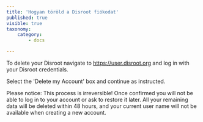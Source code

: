 ```yaml
---
title: 'Hogyan töröld a Disroot fiókodat'
published: true
visible: true
taxonomy:
    category:
        - docs

---
```


To delete your Disroot navigate to https://user.disroot.org and log in with your Disroot credentials.

Select the 'Delete my Account' box and continue as instructed.

Please notice: This process is irreversible! Once confirmed you will not be able to log in to your account or ask to restore it later. All your remaining data will be deleted within 48 hours, and your current user name will not be available when creating a new account.
